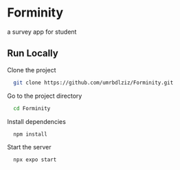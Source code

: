 # Forminity
a survey app for student


## Run Locally

Clone the project

```bash
  git clone https://github.com/umrbdlziz/Forminity.git
```

Go to the project directory

```bash
  cd Forminity
```

Install dependencies

```bash
  npm install
```

Start the server

```bash
  npx expo start
```
